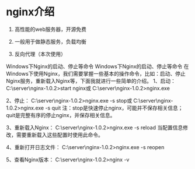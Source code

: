 # nginx介绍

1. 高性能的web服务器，开源免费

2. 一般用于做静态服务，负载均衡

3. 反向代理（本次使用）

Windows下Nginx的启动、停止等命令
Windows下Nginx的启动、停止等命令
在Windows下使用Nginx，我们需要掌握一些基本的操作命令，比如：启动、停止Nginx服务，重新载入Nginx等，下面我就进行一些简单的介绍。
1、启动：
C:\server\nginx-1.0.2>start nginx或
C:\server\nginx-1.0.2>nginx.exe

2、停止：
C:\server\nginx-1.0.2>nginx.exe -s stop或
C:\server\nginx-1.0.2>nginx.exe -s quit
注：stop是快速停止nginx，可能并不保存相关信息；quit是完整有序的停止nginx，并保存相关信息。

3、重新载入Nginx：
C:\server\nginx-1.0.2>nginx.exe -s reload
当配置信息修改，需要重新载入这些配置时使用此命令。

4、重新打开日志文件：
C:\server\nginx-1.0.2>nginx.exe -s reopen

5、查看Nginx版本：
C:\server\nginx-1.0.2>nginx -v
